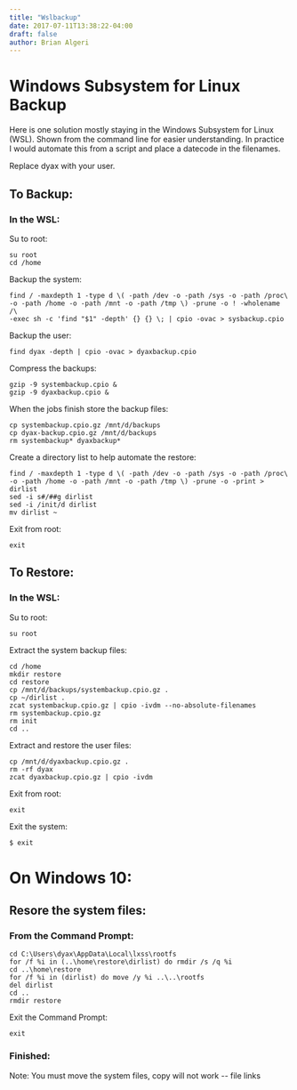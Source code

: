 ```yaml
---
title: "Wslbackup"
date: 2017-07-11T13:38:22-04:00
draft: false
author: Brian Algeri
---
```



# Windows Subsystem for Linux Backup

Here is one solution mostly staying in the Windows Subsystem for Linux\
(WSL). Shown from the command line for easier understanding. In practice\
I would automate this from a script and place a datecode in the filenames.
<!--more-->

Replace dyax with your user.

## To Backup:

### In the WSL:

Su to root:
```text
su root
cd /home
```

Backup the system:
```text
find / -maxdepth 1 -type d \( -path /dev -o -path /sys -o -path /proc\
-o -path /home -o -path /mnt -o -path /tmp \) -prune -o ! -wholename /\
-exec sh -c 'find "$1" -depth' {} {} \; | cpio -ovac > sysbackup.cpio
```

Backup the user:
```text
find dyax -depth | cpio -ovac > dyaxbackup.cpio
```

Compress the backups:
```text
gzip -9 systembackup.cpio &
gzip -9 dyaxbackup.cpio &
```

When the jobs finish store the backup files:
```text
cp systembackup.cpio.gz /mnt/d/backups
cp dyax-backup.cpio.gz /mnt/d/backups
rm systembackup* dyaxbackup*
```

Create a directory list to help automate the restore:
```text
find / -maxdepth 1 -type d \( -path /dev -o -path /sys -o -path /proc\
-o -path /home -o -path /mnt -o -path /tmp \) -prune -o -print > dirlist
sed -i s#/##g dirlist
sed -i /init/d dirlist
mv dirlist ~
```

Exit from root:
```text
exit
```

## To Restore:

### In the WSL:

Su to root:
```text
su root
```

Extract the system backup files:
```text
cd /home
mkdir restore
cd restore
cp /mnt/d/backups/systembackup.cpio.gz .
cp ~/dirlist .
zcat systembackup.cpio.gz | cpio -ivdm --no-absolute-filenames
rm systembackup.cpio.gz
rm init
cd ..
```

Extract and restore the user files:
```text
cp /mnt/d/dyaxbackup.cpio.gz .
rm -rf dyax
zcat dyaxbackup.cpio.gz | cpio -ivdm
```

Exit from root:
```text
exit
```
Exit the system:
```text
$ exit
```

# On Windows 10:

## Resore the system files:

### From the Command Prompt:
```text
cd C:\Users\dyax\AppData\Local\lxss\rootfs
for /f %i in (..\home\restore\dirlist) do rmdir /s /q %i
cd ..\home\restore
for /f %i in (dirlist) do move /y %i ..\..\rootfs
del dirlist
cd ..
rmdir restore
```

Exit the Command Prompt:
```text
exit
```

### Finished:
Note:  You must move the system files, copy will not work -- file links



